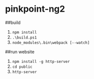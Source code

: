 # pinkpoint-ng2

##build
1. `npm install`
2. `.\build.ps1`
3. `node_modules\.bin\webpack [--watch]`

##run website
1. `npm install -g http-server`
2. `cd public`
3. `http-server`
